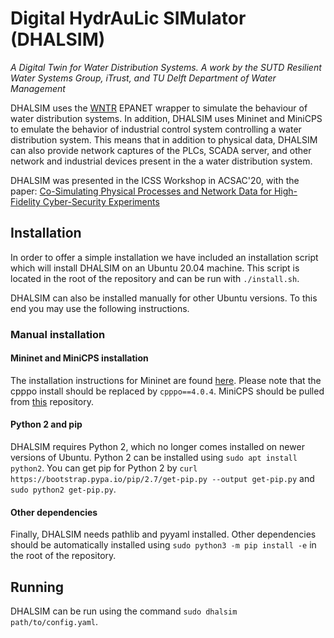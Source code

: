 # Digital HydrAuLic SIMulator (DHALSIM)
_A Digital Twin for Water Distribution Systems. A work by the SUTD Resilient Water Systems Group, iTrust, and TU Delft Department of Water Management_

DHALSIM uses the [WNTR](https://wntr.readthedocs.io/en/latest/index.html) EPANET wrapper to simulate the behaviour of water distribution systems. In addition, DHALSIM uses Mininet and MiniCPS to emulate the behavior of industrial control system controlling a water distribution system. This means that in addition to physical data, DHALSIM can also provide network captures of the PLCs, SCADA server, and other network and industrial devices present in the a water distribution system.

DHALSIM was presented in the ICSS Workshop in ACSAC'20, with the paper: [Co-Simulating Physical Processes and Network Data for High-Fidelity Cyber-Security Experiments](https://dl.acm.org/doi/abs/10.1145/3442144.3442147)

## Installation

In order to offer a simple installation we have included an installation script which will install DHALSIM on an Ubuntu 20.04 machine. This script is located in the root of the repository and can be run with ```./install.sh```.

DHALSIM can also be installed manually for other Ubuntu versions. To this end you may use the following instructions.

### Manual installation
#### Mininet and MiniCPS installation

The installation instructions for Mininet are found [here](https://github.com/scy-phy/minicps/blob/master/docs/userguide.rst). Please note that the cpppo install should be replaced by ```cpppo==4.0.4```. MiniCPS should be pulled from [this](https://github.com/afmurillo/minicps.git) repository.

#### Python 2 and pip

DHALSIM requires Python 2, which no longer comes installed on newer versions of Ubuntu. Python 2 can be installed using ```sudo apt install python2```. You can get pip for Python 2 by ```curl https://bootstrap.pypa.io/pip/2.7/get-pip.py --output get-pip.py``` and ```sudo python2 get-pip.py```.

#### Other dependencies

Finally, DHALSIM needs pathlib and pyyaml installed. Other dependencies should be automatically installed using ```sudo python3 -m pip install -e``` in the root of the repository.

## Running

DHALSIM can be run using the command ```sudo dhalsim path/to/config.yaml```.
